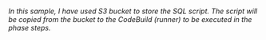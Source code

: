 ###### In this sample, I have used S3 bucket to store the SQL script. The script will be copied from the bucket to the CodeBuild (runner) to be executed in the phase steps.

